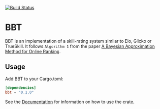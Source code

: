 [![Build Status](https://travis-ci.org/DataWraith/bbt.svg?branch=master)](https://travis-ci.org/DataWraith/bbt)

# BBT

BBT is an implementation of a skill-rating system similar to Elo, Glicko or
TrueSkill. It follows `Algorithm 1` from the paper
[A Bayesian Approximation Method for Online Ranking][ABAMOR].

[ABAMOR]: http://jmlr.csail.mit.edu/papers/volume12/weng11a/weng11a.pdf

## Usage

Add BBT to your Cargo.toml:

```toml
[dependencies]
bbt = "0.1.0"
```

See the [Documentation](https://datawraith.github.io/bbt/doc/bbt/index.html) for
information on how to use the crate.
